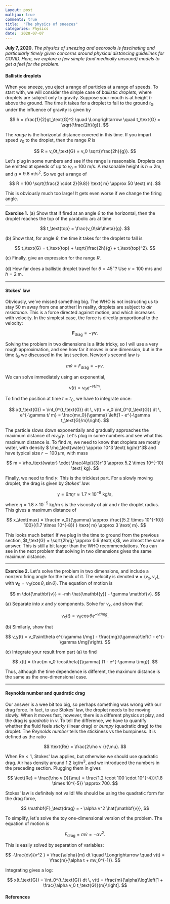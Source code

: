 ```yaml
---
Layout: post
mathjax: true
comments: true
title:  "The physics of sneezes"
categories: Physics
date:  2020-07-07
---
```


**July 7, 2020.** *The physics of sneezing and aeorosols is
  fascinating and particularly timely given concerns around physical
  distancing guidelines for COVID. Here, we explore a few simple (and
  medically unsound) models to get a feel for the problem.*

#### Ballistic droplets

When you sneeze, you eject a range of particles at a range of
speeds.
To start with, we will consider the simple case of *ballistic
droplets*, where droplets are subject only to gravity.
Suppose your mouth is at height $h$ above the ground.
The time it takes for a droplet to fall to the ground $t_\text{G}$ under the
influence of gravity is given by

$$
h = \frac{1}{2}gt_\text{G}^2 \quad \Longrightarrow \quad t_\text{G} = \sqrt{\frac{2h}{g}}.
$$

The *range* is the horizontal distance covered in this time.
If you impart speed $v_0$ to the droplet, then the range $R$ is

$$
R = v_0t_\text{G} = v_0 \sqrt{\frac{2h}{g}}.
$$

Let's plug in some numbers and see if the range is reasonable.
Droplets can be emitted at speeds of up to $v_0 = 100 \text{ m/s}$.
A reasonable height is $h \approx 2 \text{m}$, and $g = 9.8 \text{
m/s}^2$.
So we get a range of

$$
R = 100 \sqrt{\frac{2 \cdot 2}{9.8}} \text{ m} \approx 50 \text{ m}.
$$

This is obviously much too large! It gets even worse if we change the
firing angle.

---

**Exercise 1.** (a) Show that if fired at an angle $\theta$ to the
horizontal, then the droplet reaches the top of the parabolic arc at
time

$$
t_\text{top} = \frac{v_0\sin\theta}{g}.
$$

(b) Show that, for angle $\theta$, the time it takes for the droplet
to fall is

$$
t_\text{G} = t_\text{top} + \sqrt{\frac{2h}{g} + t_\text{top}^2}.
$$

(c) Finally, give an expression for the range $R$.

(d) How far does a ballistic droplet travel for $\theta = 45^\circ$?
Use $v = 100 \text{ m/s}$ and $h = 2\text{ m}$.

<!-- 140 m! -->

---

#### Stokes' law

Obviously, we've missed something big. The WHO is not instructing us
to stay $50$ m away from one another!
In reality, droplets are subject to *air resistance*.
This is a force directed against motion, and which increases with
velocity.
In the simplest case, the force is directly proportional to the
velocity:

$$
\mathbf{F}_\text{drag} = -\gamma \mathbf{v}.
$$

Solving the problem in two dimensions is a little tricky, so I will
use a very rough approximation, and see how far it moves in one
dimension, but in the time $t_\text{G}$ we discussed in the last
section.
Newton's second law is

$$
m \dot{v} = F_\text{drag} = -\gamma v.
$$

We can solve immediately using an exponential,

$$
v(t) = v_0 e^{-\gamma t/ m}.
$$

To find the position at time $t = t_\text{G}$, we have to
integrate once:

$$
x(t_\text{G}) = \int_0^{t_\text{G}} dt \, v(t) = v_0 \int_0^{t_\text{G}} dt
\, e^{-\gamma t/ m} = \frac{mv_0}{\gamma} \left(1 - e^{-\gamma t_\text{G}/m}\right).
$$

The particle slows down exponentially and gradually approaches the
maximum distance of $mv_0/\gamma$.
Let's plug in some numbers and see what this maximum distance is.
To find $m$, we need to know that droplets are mostly water, with
density $ \rho_\text{water} \approx 10^3 \text{ kg/m}^3$ and have
typical size $r \sim 100 \,\mu\text{m}$, with mass

$$
m = \rho_\text{water} \cdot \frac{4\pi}{3}r^3 \approx 5.2 \times 10^{-10} \text{ kg}.
$$

Finally, we need to find $\gamma$.
This is the trickiest part.
For a slowly moving droplet, the drag is given by *Stokes' law*:

$$
\gamma = 6\pi \eta r \approx 1.7 \times 10^{-8} \text{ kg/s},
$$

where $\eta = 1.8\times 10^{-5} \text{ kg/m s}$ is the viscosity of
air and $r$ the droplet radius.
This gives a maximum distance of

$$
x_\text{max} = \frac{m v_0}{\gamma} \approx \frac{(5.2 \times 10^{-10})
100}{(1.7 \times 10^{-8}) } \text{ m} \approx 3 \text{ m}.
$$

This looks much better!
If we plug in the time to ground from the previous section,
$t_\text{G} = \sqrt{2h/g} \approx 0.6 \text{ s}$, we almost the same answer.
This is still a bit larger than the WHO recommendations.
You can see in the next problem that solving in two dimensions gives
the same maximum distance.

---

**Exercise 2.** Let's solve the problem in two dimensions, and include a
nonzero firing angle for the heck of it.
The velocity is denoted $\mathbf{v} = (v_x, v_y)$, with $\mathbf{v}_0
= v_0 (\cos\theta, \sin\theta)$.
The equation of motion is

$$
m \dot{\mathbf{v}} = -mh \hat{\mathbf{y}} - \gamma \mathbf{v}.
$$

(a) Separate into $x$ and $y$ components. Solve for $v_x$, and show
that

$$
v_x(t) = v_0 \cos\theta e^{-\gamma t/mg}.
$$

(b) Similarly, show that

$$
v_y(t) = v_0\sin\theta e^{-\gamma t/mg} - \frac{mg}{\gamma}\left(1 - e^{-\gamma t/mg}\right).
$$

(c) Integrate your result from part (a) to find

$$
x(t) = \frac{m v_0 \cos\theta}{\gamma} (1 - e^{-\gamma t/mg}).
$$

Thus, although the time dependence is different, the maximum distance
is the same as the one-dimensional case.

---

#### Reynolds number and quadratic drag

Our answer is a wee bit too big, so perhaps something was wrong with
our drag force.
In fact, to use Stokes' law, the droplet needs to be moving slowly.
When it moves fast, however, there is a different physics at play, and
the drag is *quadratic* in $v$.
To tell the difference, we have to quantify whether the fluid feels
*sticky* (linear drag) or *bumpy* (quadratic drag) to the droplet.
The *Reynolds number* tells the stickiness vs the bumpiness.
It is defined as the ratio

$$
\text{Re} = \frac{2\rho v r}{\mu}.
$$

When $\text{Re}  < 1$, Stokes' law applies, but otherwise we should
use quadratic drag.
Air has density around $1.2 \text{ kg/m}^3$, and we introduced the
numbers in the preceding section.
Plugging them in gives

$$
\text{Re} = \frac{\rho v D}{\mu} = \frac{1.2 \cdot 100 \cdot
10^{-4}}{1.8 \times 10^{-5}} \approx 700.
$$

Stokes' law is definitely not valid!
We should be using the quadratic form for the drag force,

$$
\mathbf{F}_\text{drag} = - \alpha v^2 \hat{\mathbf{v}},
$$

To simplify, let's solve the toy one-dimensional version of the problem.
The equation of motion is

$$
F_\text{drag} = m\dot{v} = - \alpha v^2.
$$

This is easily solved by separation of variables:

$$
-\frac{dv}{v^2 } = \frac{\alpha}{m} dt \quad \Longrightarrow \quad
v(t) = \frac{m}{\alpha t + mv_0^{-1}}.
$$

Integrating gives a log:

$$
x(t_\text{G}) = \int_0^{t_\text{G}} dt \, v(t) =
\frac{m}{\alpha}\log\left[1 + \frac{\alpha v_0 t_\text{G}}{m}\right].
$$

#### References

<!-- https://en.wikipedia.org/wiki/Aerosol#Solution_to_the_general_dynamic_equation -->
<!-- https://en.wikipedia.org/wiki/Cunningham_correction_factor -->
<!-- https://arxiv.org/pdf/1009.0557.pdf -->
<!-- http://farside.ph.utexas.edu/teaching/336k/Newtonhtml/node29.html -->

<!-- The first question is what sort of drag force the sneeze particles are
subject to. To check, we first compute something called the *Reynolds number*,
defined as the ratio

$$
\text{Re} = \frac{\rho v D}{\mu},
$$

where $\mu$ is the viscosity of the fluid, $\rho$ the density, $v$ the
velocity of the particle, and $D$ its rough size.
In the case of a sneeze, the fluid is air, with viscosity $\mu = 1.8
\times 10^{-5} \text{ kg/m s}$ and density around $1.2 \text{
kg/m}^3$.
Sneeze droplets come in different sizes, but we will start by looking
at "large" droplets, around $100 \, \mu \text{m} = 10^{-4} \text{m}$
in diameter.
If emitted at $100 \text{ m/s}$, the Reynolds number is -->

<!-- $$
\text{Re} = \frac{\rho v D}{\mu} = \frac{1.2 \cdot 100 \cdot
10^{-4}}{1.8 \times 10^{-5}} \approx 700.
$$ -->

<!-- Consulting various
[tables](https://www.me.psu.edu/cimbala/me325web_Spring_2012/Labs/Drag/intro.pdf),
this is large enough for interesting things to happen in the wake of
the droplet, such as vortex formation and shedding.
For a droplet of radius $r$, the drag force takes the form -->

<!-- https://www.grc.nasa.gov/www/k-12/airplane/dragsphere.html -->
<!-- As a simple approximation, suppose it still takes $t = -->
<!-- \sqrt{2h/g}$ for the droplet to hit the ground. We will focus on how far it travels -->
<!-- when subject only to resistance in the horizontal direction of motion. -->
